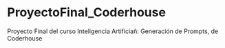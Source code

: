# ProyectoFinal_Coderhouse
Proyecto Final del curso Inteligencia Artificiañ: Generación de Prompts, de Coderhouse
